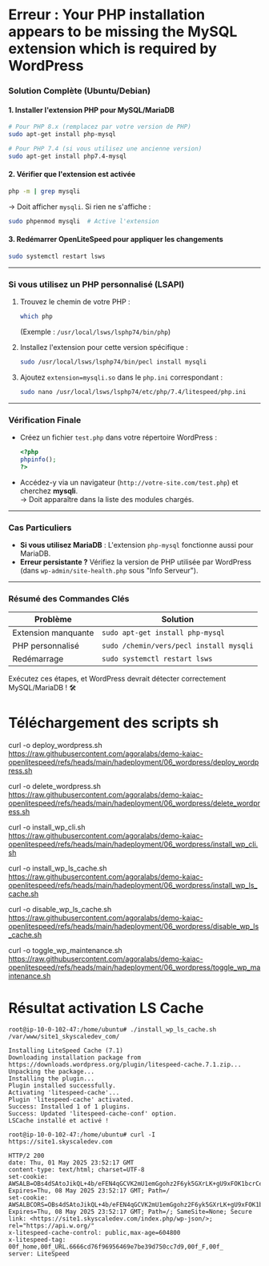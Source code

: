 # Erreur : Your PHP installation appears to be missing the MySQL extension which is required by WordPress

### **Solution Complète (Ubuntu/Debian)**

#### 1. **Installer l'extension PHP pour MySQL/MariaDB**
```bash
# Pour PHP 8.x (remplacez par votre version de PHP)
sudo apt-get install php-mysql

# Pour PHP 7.4 (si vous utilisez une ancienne version)
sudo apt-get install php7.4-mysql
```

#### 2. **Vérifier que l'extension est activée**
```bash
php -m | grep mysqli
```
→ Doit afficher `mysqli`. Si rien ne s'affiche :
```bash
sudo phpenmod mysqli  # Active l'extension
```

#### 3. **Redémarrer OpenLiteSpeed pour appliquer les changements**
```bash
sudo systemctl restart lsws
```

---

### **Si vous utilisez un PHP personnalisé (LSAPI)**
1. Trouvez le chemin de votre PHP :
   ```bash
   which php
   ```
   (Exemple : `/usr/local/lsws/lsphp74/bin/php`)

2. Installez l'extension pour cette version spécifique :
   ```bash
   sudo /usr/local/lsws/lsphp74/bin/pecl install mysqli
   ```

3. Ajoutez `extension=mysqli.so` dans le `php.ini` correspondant :
   ```bash
   sudo nano /usr/local/lsws/lsphp74/etc/php/7.4/litespeed/php.ini
   ```

---

### **Vérification Finale**
- Créez un fichier `test.php` dans votre répertoire WordPress :
  ```php
  <?php
  phpinfo();
  ?>
  ```
- Accédez-y via un navigateur (`http://votre-site.com/test.php`) et cherchez **mysqli**.  
  → Doit apparaître dans la liste des modules chargés.

---

### **Cas Particuliers**
- **Si vous utilisez MariaDB** : L'extension `php-mysql` fonctionne aussi pour MariaDB.
- **Erreur persistante ?** Vérifiez la version de PHP utilisée par WordPress (dans `wp-admin/site-health.php` sous "Info Serveur").

---

### **Résumé des Commandes Clés**
| Problème | Solution |
|----------|----------|
| Extension manquante | `sudo apt-get install php-mysql` |
| PHP personnalisé | `sudo /chemin/vers/pecl install mysqli` |
| Redémarrage | `sudo systemctl restart lsws` |

Exécutez ces étapes, et WordPress devrait détecter correctement MySQL/MariaDB ! 🛠️

# Téléchargement des scripts sh

curl -o deploy_wordpress.sh https://raw.githubusercontent.com/agoralabs/demo-kaiac-openlitespeed/refs/heads/main/hadeployment/06_wordpress/deploy_wordpress.sh


curl -o delete_wordpress.sh https://raw.githubusercontent.com/agoralabs/demo-kaiac-openlitespeed/refs/heads/main/hadeployment/06_wordpress/delete_wordpress.sh


curl -o install_wp_cli.sh https://raw.githubusercontent.com/agoralabs/demo-kaiac-openlitespeed/refs/heads/main/hadeployment/06_wordpress/install_wp_cli.sh


curl -o install_wp_ls_cache.sh https://raw.githubusercontent.com/agoralabs/demo-kaiac-openlitespeed/refs/heads/main/hadeployment/06_wordpress/install_wp_ls_cache.sh

curl -o disable_wp_ls_cache.sh https://raw.githubusercontent.com/agoralabs/demo-kaiac-openlitespeed/refs/heads/main/hadeployment/06_wordpress/disable_wp_ls_cache.sh



curl -o toggle_wp_maintenance.sh https://raw.githubusercontent.com/agoralabs/demo-kaiac-openlitespeed/refs/heads/main/hadeployment/06_wordpress/toggle_wp_maintenance.sh

# Résultat activation LS Cache

```
root@ip-10-0-102-47:/home/ubuntu# ./install_wp_ls_cache.sh /var/www/site1_skyscaledev_com/

Installing LiteSpeed Cache (7.1)
Downloading installation package from https://downloads.wordpress.org/plugin/litespeed-cache.7.1.zip...
Unpacking the package...
Installing the plugin...
Plugin installed successfully.
Activating 'litespeed-cache'...
Plugin 'litespeed-cache' activated.
Success: Installed 1 of 1 plugins.
Success: Updated 'litespeed-cache-conf' option.
LSCache installé et activé !
```

```
root@ip-10-0-102-47:/home/ubuntu# curl -I https://site1.skyscaledev.com

HTTP/2 200 
date: Thu, 01 May 2025 23:52:17 GMT
content-type: text/html; charset=UTF-8
set-cookie: AWSALB=OBs4dSAtoJikQL+4b/eFEN4qGCVK2mU1emGgohz2F6yk5GXrLK+gU9xFOK1bcrCebHUTiUfUYdMpxv9nYtzRjslXeR4qxVqrCNb0FwcwWD+uh7/v1/8NuB7hySsU; Expires=Thu, 08 May 2025 23:52:17 GMT; Path=/
set-cookie: AWSALBCORS=OBs4dSAtoJikQL+4b/eFEN4qGCVK2mU1emGgohz2F6yk5GXrLK+gU9xFOK1bcrCebHUTiUfUYdMpxv9nYtzRjslXeR4qxVqrCNb0FwcwWD+uh7/v1/8NuB7hySsU; Expires=Thu, 08 May 2025 23:52:17 GMT; Path=/; SameSite=None; Secure
link: <https://site1.skyscaledev.com/index.php/wp-json/>; rel="https://api.w.org/"
x-litespeed-cache-control: public,max-age=604800
x-litespeed-tag: 00f_home,00f_URL.6666cd76f96956469e7be39d750cc7d9,00f_F,00f_
server: LiteSpeed
```